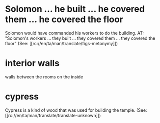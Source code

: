 # Solomon ... he built ... he covered them ... he covered the floor

Solomon would have commanded his workers to do the building. AT: "Solomon's workers ... they built ... they covered them ... they covered the floor" (See: [[rc://en/ta/man/translate/figs-metonymy]])

# interior walls

walls between the rooms on the inside

# cypress

Cypress is a kind of wood that was used for building the temple. (See: [[rc://en/ta/man/translate/translate-unknown]])

